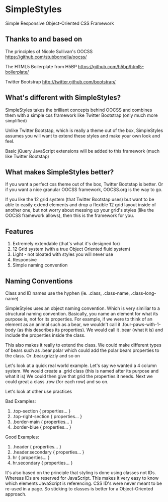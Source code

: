 SimpleStyles
============

Simple Responsive Object-Oriented CSS Framework

Thanks to and based on
-------

The principles of Nicole Sullivan's OOCSS
  https://github.com/stubbornella/oocss/

The HTML5 Boilerplate from H5BP
  https://github.com/h5bp/html5-boilerplate/

Twitter Bootstrap
  http://twitter.github.com/bootstrap/

What's different with SimpleStyles?
-------

SimpleStyles takes the brilliant concepts behind OOCSS and combines them 
with a simple css framework like Twitter Bootstrap (only much more simplified)

Unlike Twitter Bootstap, which is really a theme out of the box, SimpleStyles assumes 
you will want to extend these styles and make your own look and feel.

Basic jQuery JavaScript extensions will be added to this framework (much like Twitter Bootstap)

What makes SimpleStyles better?
-------

If you want a perfect css theme out of the box, Twitter Bootstap is better.
Or if you want a nice granular OOCSS framework, OOCSS.org is the way to go.

If you like the 12 grid system (that Twitter Bootstap uses) but want to be able to easily extend elements and 
drop a flexible 12 grid layout inside of another one, but not worry about messing up your grid's styles 
(like the OOCSS framework allows), then this is the framework for you.

Features
-------

1. Extremely extendable (that's what it's designed for)
2. 12 Grid system (with a true Object Oriented fluid system)
3. Light - not bloated with styles you will never use
4. Responsive
5. Simple naming convention

Naming Conventions
-------

Class and ID names use the hyphen (ie. .class, .class-name, .class-long-name)

SimpleStyles uses an object naming convention. Which is very similiar to a structural naming convention. Basically, 
you name an element for what its purpose is, not for its properties. For example, if we were to think of 
an element as an animal such as a bear, we wouldn't call it .four-paws-with-1-body (as this describes its properties). 
We would call it .bear (what it is) and include the properties inside the class.

This also makes it really to extend the class. We could make different types of bears such as .bear.polar which
could add the polar bears properties to the class. Or .bear.grizzly and so on

Let's look at a quick real world example. Let's say we wanted a 4 column system. We would create a .grid class 
(this is named after its purpose and what it is) We could then give that grid the properties it needs. Next we
could great a class .row (for each row) and so on.

Let's look at other use practices

Bad Examples:

1. .top-section { properties... }
2. .top-right-section { properties... }
3. .border-main { properties... }
4. .border-blue { properties... }

Good Examples:

1. .header { properties... }
2. .header.secondary { properties... }
3. hr { properties... }
4. hr.secondary { properties... }

It's also based on the principle that styling is done using classes not IDs. Whereas IDs are reserved for JavaScript.
This makes it very easy to know which elements JavaScript is referencing. CSS ID's were never meant to be 
re-used in a page. So sticking to classes is better for a Object-Oriented approach.

